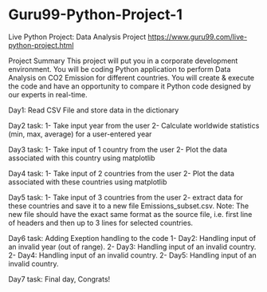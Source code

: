 # Guru99-Python-Project-1
Live Python Project: Data Analysis Project
https://www.guru99.com/live-python-project.html

Project Summary
This project will put you in a corporate development environment. You will be coding Python application to perform Data Analysis on CO2 Emission for different countries. You will create & execute the code and have an opportunity to compare it Python code designed by our experts in real-time.

Day1: 
    Read CSV File and store data in the dictionary

Day2 task: 
    1- Take input year from the user 
    2- Calculate worldwide statistics (min, max, average) for a user-entered year
    
Day3 task:
    1- Take input of 1 country from the user 
    2- Plot the data associated with this country using matplotlib

Day4 task:
    1- Take input of 2 countries from the user
    2- Plot the data associated with these countries using matplotlib 

Day5 task:
    1- Take input of 3 countries from the user
    2- extract data for these countries and save it to a new file Emissions_subset.csv. 
    Note: The new file should have the exact same format as the source file, i.e. first line of headers and then up to 3 lines for selected countries. 

Day6 task:
    Adding Exeption handling to the code
    1- Day2: Handling input of an invalid year (out of range).
    2- Day3: Handling input of an invalid country.
    2- Day4: Handling input of an invalid country.
    2- Day5: Handling input of an invalid country.

Day7 task:
    Final day, Congrats!
